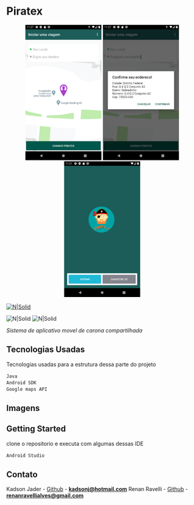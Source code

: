 # Piratex

<p float="left" align="center">
  <img src="app/src/main/res/drawable-v24/Screenshot_1584714457.png" width="200" />
  <img src="app/src/main/res/drawable-v24/Screenshot_1584714480.png" width="200" />
  <img src="app/src/main/res/drawable-v24/Screenshot_1584714074.png" width="200" />
</p>

[![N|Solid](https://dummyimage.com/162x32/2aeb07/0011ff&text=Development+by+kadson)](https://www.linkedin.com/in/kadson-jader-martins-ferreira-69463731/)

![N|Solid](https://img.shields.io/badge/Version-1.0-brightgreen)    ![N|Solid](https://img.shields.io/badge/status-Finished-brightgreen)

_Sistema de aplicativo movel de carona compartilhada_

## Tecnologias Usadas
Tecnologias usadas para a estrutura dessa parte do projeto
```sh
Java
Android SDK
Google maps API
```

## Imagens

## Getting Started
clone o repositorio e executa com algumas dessas IDE
```sh
Android Studio
```

## Contato

Kadson Jader - [Github](https://github.com/kadsonjader) - **kadsonj@hotmail.com**
Renan Ravelli - [Github](https://github.com/renanravelli) - **renanravellialves@gmail.com**
